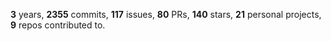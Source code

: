 **3** years, **2355** commits, **117** issues, **80** PRs, **140** stars, **21** personal projects, **9** repos contributed to.
